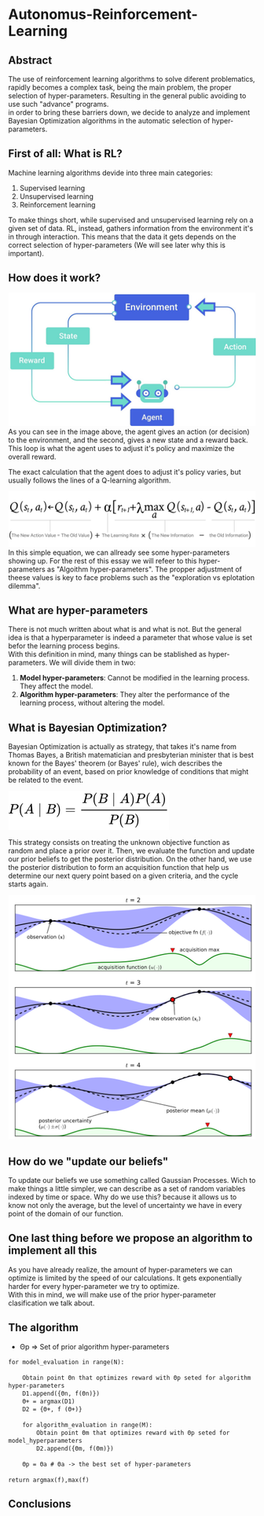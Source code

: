 # Autonomus-Reinforcement-Learning
## Abstract
The use of reinforcement learning algorithms to solve diferent problematics, rapidly becomes a complex task, being the main problem, the proper selection of hyper-parameters. Resulting in the general public avoiding to use such "advance" programs.
<br>
in order to bring these barriers down, we decide to analyze and implement Bayesian Optimization algorithms in the automatic selection of hyper-parameters.
<br>
## First of all: What is RL?
Machine learning algorithms devide into three main categories:
1. Supervised learning
2. Unsupervised learning
3. Reinforcement learning

To make things short, while supervised and unsupervised learning rely on a given set of data. RL, instead, gathers information from the environment it's in through interaction. This means that the data it gets depends on the correct selection of hyper-parameters (We will see later why this is important).

## How does it work?

![ReinforcementLearningCycle](Imagenes/RLCycle.jpg)
As you can see in the image above, the agent gives an action (or decision) to the environment, and the second, gives a new state and a reward back. This loop is what the agent uses to adjust it's policy and maximize the overall reward.

The exact calculation that the agent does to adjust it's policy varies, but usually follows the lines of a Q-learning algorithm.

![QLearnig algorithm](Imagenes/QLearningAlgorithm.gif)
In this simple equation, we can allready see some hyper-parameters showing up. For the rest of this essay we will refeer to this hyper-parameters as "Algoithm hyper-parameters". The propper adjustment of theese values is key to face problems such as the "exploration vs eplotation dilemma".

## What are hyper-parameters
There is not much written about what is and what is not. But the general idea is that a hyperparameter is indeed a parameter that whose value is set befor the learning process begins.<br>
With this definition in mind, many things can be stablished as hyper-parameters. We will divide them in two:
1. <b>Model hyper-parameters</b>: Cannot be modified in the learning process. They affect the model.
2. <b>Algorithm hyper-parameters</b>: They alter the performance of the learning process, without altering the model.


## What is Bayesian Optimization?
Bayesian Optimization is actually as strategy, that takes it's name from Thomas Bayes, a British matematician and presbyterian minister that is best known for the Bayes' theorem (or Bayes' rule), wich describes the probability of an event, based on prior knowledge of conditions that might be related to the event.

![Bayes Theorem](Imagenes/BayesTheorem.svg)

This strategy consists on treating the unknown objective function as random and place a prior over it. Then, we evaluate the function and update our prior beliefs to get the posterior distribution. On the other hand, we use the posterior distribution to form an acquisition function that help us determine our next query point based on a given criteria, and the cycle starts again.

![Bayes Optimization](Imagenes/BayesOptimization.png)

## How do we "update our beliefs"
To update our beliefs we use something called Gaussian Processes. Wich to make things a little simpler, we can describe as a set of random variables indexed by time or space. Why do we use this? because it allows us to know not only the average, but the level of uncertainty we have in every point of the domain of our function.

## One last thing before we propose an algorithm to implement all this
As you have already realize, the amount of hyper-parameters we can optimize is limited by the speed of our calculations. It gets exponentially harder for every hyper-parameter we try to optimize.<br>
With this in mind, we will make use of the prior hyper-parameter clasification we talk about.

## The algorithm
* Θp => Set of prior algorithm hyper-parameters
```
for model_evaluation in range(N):

    Obtain point Θn that optimizes reward with Θp seted for algorithm hyper-parameters
    D1.append({Θn, f(Θn)})
    Θ+ = argmax(D1)
    D2 = {Θ+, f (Θ+)}

    for algorithm_evaluation in range(M):
        Obtain point Θm that optimizes reward with Θp seted for model_hyperparameters
        D2.append({Θm, f(Θm)})    

    Θp = Θa # Θa -> the best set of hyper-parameters

return argmax(f),max(f)
```

## Conclusions